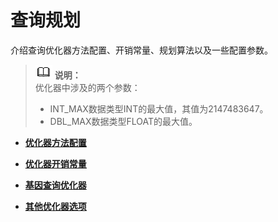# 查询规划<a name="ZH-CN_TOPIC_0242371505"></a>

介绍查询优化器方法配置、开销常量、规划算法以及一些配置参数。

>![](public_sys-resources/icon-note.gif) **说明：**   
>优化器中涉及的两个参数：  
>-   INT\_MAX数据类型INT的最大值，其值为2147483647。  
>-   DBL\_MAX数据类型FLOAT的最大值。  

-   **[优化器方法配置](优化器方法配置.md)**  

-   **[优化器开销常量](优化器开销常量.md)**  

-   **[基因查询优化器](基因查询优化器.md)**  

-   **[其他优化器选项](其他优化器选项.md)**  


